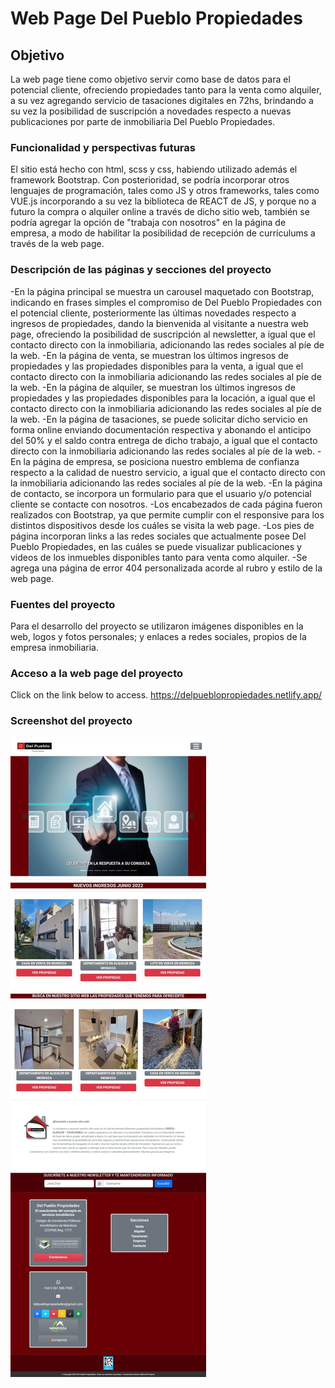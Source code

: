 # Web Page Del Pueblo Propiedades

## Objetivo
La web page tiene como objetivo servir como base de datos para el potencial cliente, ofreciendo propiedades tanto para la venta como alquiler, a su vez agregando servicio de tasaciones digitales en 72hs, brindando a su vez la posibilidad de suscripción a novedades respecto a nuevas publicaciones por parte de inmobiliaria Del Pueblo Propiedades.

### Funcionalidad y perspectivas futuras
El sitio está hecho con html, scss y css, habiendo utilizado además el framework Bootstrap. 
Con posterioridad, se podría incorporar otros lenguajes de programación, tales como JS y otros frameworks, tales como VUE.js incorporando a su vez la biblioteca de REACT de JS, y porque no a futuro la compra o alquiler online a través de dicho sitio web, también se podría agregar la opción de "trabaja con nosotros" en la página de empresa, a modo de habilitar la posibilidad de recepción de currículums a través de la web page.

### Descripción de las páginas y secciones del proyecto
-En la página principal se muestra un carousel maquetado con Bootstrap, indicando en frases simples el compromiso de Del Pueblo Propiedades con el potencial cliente, posteriormente las últimas novedades respecto a ingresos de propiedades, dando la bienvenida al visitante a nuestra web page, ofreciendo la posibilidad de suscripción al newsletter, a igual que el contacto directo con la inmobiliaria, adicionando las redes sociales al píe de la web.
-En la página de venta, se muestran los últimos ingresos de propiedades y las propiedades disponibles para la venta, a igual que el contacto directo con la inmobiliaria adicionando las redes sociales al píe de la web.
-En la página de alquiler, se muestran los últimos ingresos de propiedades y las propiedades disponibles para la locación, a igual que el contacto directo con la inmobiliaria adicionando las redes sociales al píe de la web.
-En la página de tasaciones, se puede solicitar dicho servicio en forma online enviando documentación respectiva y abonando el anticipo del 50% y el saldo contra entrega de dicho trabajo, a igual que el contacto directo con la inmobiliaria adicionando las redes sociales al píe de la web.
-En la página de empresa, se posiciona nuestro emblema de confianza respecto a la calidad de nuestro servicio, a igual que el contacto directo con la inmobiliaria adicionando las redes sociales al píe de la web.
-En la página de contacto, se incorpora un formulario para que el usuario y/o potencial cliente se contacte con nosotros.
-Los encabezados de cada página fueron realizados con Bootstrap, ya que permite cumplir con el responsive para los distintos dispositivos desde los cuáles se visita la web page.
-Los pies de página incorporan links a las redes sociales que actualmente posee Del Pueblo Propiedades, en las cuáles se puede visualizar publicaciones y videos de los inmuebles disponibles tanto para venta como alquiler.
-Se agrega una página de error 404 personalizada acorde al rubro y estilo de la web page.

### Fuentes del proyecto
Para el desarrollo del proyecto se utilizaron imágenes disponibles en la web, logos y fotos personales; y enlaces a redes sociales, propios de la empresa inmobiliaria.

### Acceso a la web page del proyecto
Click on the link below to access.
https://delpueblopropiedades.netlify.app/

### Screenshot del proyecto
<img src="https://github.com/fedemoles/proyectofinal/blob/main/public/demohome.jpg">
